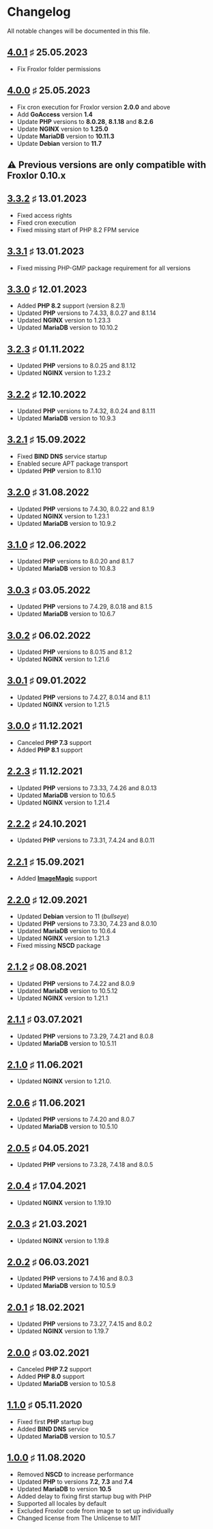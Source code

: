 # Changelog

All notable changes will be documented in this file.

<a name="v4-0-1"></a>
## [4.0.1](https://github.com/bloodhunterd/froxlor/releases/tag/4.0.1) &#9839; 25.05.2023

* Fix Froxlor folder permissions

<a name="v4-0-0"></a>
## [4.0.0](https://github.com/bloodhunterd/froxlor/releases/tag/4.0.0) &#9839; 25.05.2023

* Fix cron execution for Froxlor version **2.0.0** and above
* Add **GoAccess** version **1.4**
* Update **PHP** versions to **8.0.28**, **8.1.18** and **8.2.6**
* Update **NGINX** version to **1.25.0**
* Update **MariaDB** version to **10.11.3**
* Update **Debian** version to **11.7**

## :warning: Previous versions are only compatible with Froxlor 0.10.x

<a name="v3-3-2"></a>
## [3.3.2](https://github.com/bloodhunterd/froxlor/releases/tag/3.3.2) &#9839; 13.01.2023

* Fixed access rights
* Fixed cron execution
* Fixed missing start of PHP 8.2 FPM service

<a name="v3-3-1"></a>
## [3.3.1](https://github.com/bloodhunterd/froxlor/releases/tag/3.3.1) &#9839; 13.01.2023

* Fixed missing PHP-GMP package requirement for all versions

<a name="v3-3-0"></a>
## [3.3.0](https://github.com/bloodhunterd/froxlor/releases/tag/3.3.0) &#9839; 12.01.2023

* Added **PHP 8.2** support (version 8.2.1)
* Updated **PHP** versions to 7.4.33, 8.0.27 and 8.1.14
* Updated **NGINX** version to 1.23.3
* Updated **MariaDB** version to 10.10.2

<a name="v3-2-3"></a>
## [3.2.3](https://github.com/bloodhunterd/froxlor/releases/tag/3.2.3) &#9839; 01.11.2022

* Updated **PHP** versions to 8.0.25 and 8.1.12
* Updated **NGINX** version to 1.23.2

<a name="v3-2-2"></a>
## [3.2.2](https://github.com/bloodhunterd/froxlor/releases/tag/3.2.2) &#9839; 12.10.2022

* Updated **PHP** versions to 7.4.32, 8.0.24 and 8.1.11
* Updated **MariaDB** version to 10.9.3

<a name="v3-2-1"></a>
## [3.2.1](https://github.com/bloodhunterd/froxlor/releases/tag/3.2.1) &#9839; 15.09.2022

* Fixed **BIND DNS** service startup
* Enabled secure APT package transport
* Updated **PHP** version to 8.1.10

<a name="v3-2-0"></a>
## [3.2.0](https://github.com/bloodhunterd/froxlor/releases/tag/3.2.0) &#9839; 31.08.2022

* Updated **PHP** versions to 7.4.30, 8.0.22 and 8.1.9
* Updated **NGINX** version to 1.23.1
* Updated **MariaDB** version to 10.9.2

<a name="v3-1-0"></a>
## [3.1.0](https://github.com/bloodhunterd/froxlor/releases/tag/3.1.0) &#9839; 12.06.2022

* Updated **PHP** versions to 8.0.20 and 8.1.7
* Updated **MariaDB** version to 10.8.3

<a name="v3-0-3"></a>
## [3.0.3](https://github.com/bloodhunterd/froxlor/releases/tag/3.0.3) &#9839; 03.05.2022

* Updated **PHP** versions to 7.4.29, 8.0.18 and 8.1.5
* Updated **MariaDB** version to 10.6.7

<a name="v3-0-2"></a>
## [3.0.2](https://github.com/bloodhunterd/froxlor/releases/tag/3.0.2) &#9839; 06.02.2022

* Updated **PHP** versions to 8.0.15 and 8.1.2
* Updated **NGINX** version to 1.21.6

<a name="v3-0-1"></a>
## [3.0.1](https://github.com/bloodhunterd/froxlor/releases/tag/3.0.1) &#9839; 09.01.2022

* Updated **PHP** versions to 7.4.27, 8.0.14 and 8.1.1
* Updated **NGINX** version to 1.21.5

<a name="v3-0-0"></a>
## [3.0.0](https://github.com/bloodhunterd/froxlor/releases/tag/3.0.0) &#9839; 11.12.2021

* Canceled **PHP 7.3** support
* Added **PHP 8.1** support

<a name="v2-2-3"></a>
## [2.2.3](https://github.com/bloodhunterd/froxlor/releases/tag/2.2.3) &#9839; 11.12.2021

* Updated **PHP** versions to 7.3.33, 7.4.26 and 8.0.13
* Updated **MariaDB** version to 10.6.5
* Updated **NGINX** version to 1.21.4

<a name="v2-2-2"></a>
## [2.2.2](https://github.com/bloodhunterd/froxlor/releases/tag/2.2.2) &#9839; 24.10.2021

* Updated **PHP** versions to 7.3.31, 7.4.24 and 8.0.11

<a name="v2-2-1"></a>
## [2.2.1](https://github.com/bloodhunterd/froxlor/releases/tag/2.2.1) &#9839; 15.09.2021

* Added **[ImageMagic](https://imagemagick.org/)** support

<a name="v2-2-0"></a>
## [2.2.0](https://github.com/bloodhunterd/froxlor/releases/tag/2.2.0) &#9839; 12.09.2021

* Updated **Debian** version to 11 (*bullseye*)
* Updated **PHP** versions to 7.3.30, 7.4.23 and 8.0.10
* Updated **MariaDB** version to 10.6.4
* Updated **NGINX** version to 1.21.3
* Fixed missing **NSCD** package

<a name="v2-1-2"></a>
## [2.1.2](https://github.com/bloodhunterd/froxlor/releases/tag/2.1.2) &#9839; 08.08.2021

* Updated **PHP** versions to 7.4.22 and 8.0.9
* Updated **MariaDB** version to 10.5.12
* Updated **NGINX** version to 1.21.1

<a name="v2-1-1"></a>
## [2.1.1](https://github.com/bloodhunterd/froxlor/releases/tag/2.1.1) &#9839; 03.07.2021

* Updated **PHP** versions to 7.3.29, 7.4.21 and 8.0.8
* Updated **MariaDB** version to 10.5.11

<a name="v2-1-0"></a>
## [2.1.0](https://github.com/bloodhunterd/froxlor/releases/tag/2.1.0) &#9839; 11.06.2021

* Updated **NGINX** version to 1.21.0.

<a name="v2-0-6"></a>
## [2.0.6](https://github.com/bloodhunterd/froxlor/releases/tag/2.0.6) &#9839; 11.06.2021

* Updated **PHP** versions to 7.4.20 and 8.0.7
* Updated **MariaDB** version to 10.5.10

<a name="v2-0-5"></a>
## [2.0.5](https://github.com/bloodhunterd/froxlor/releases/tag/2.0.5) &#9839; 04.05.2021

* Updated **PHP** versions to 7.3.28, 7.4.18 and 8.0.5

<a name="v2-0-4"></a>
## [2.0.4](https://github.com/bloodhunterd/froxlor/releases/tag/2.0.4) &#9839; 17.04.2021

* Updated **NGINX** version to 1.19.10

<a name="v2-0-3"></a>
## [2.0.3](https://github.com/bloodhunterd/froxlor/releases/tag/2.0.3) &#9839; 21.03.2021

* Updated **NGINX** version to 1.19.8

<a name="v2-0-2"></a>
## [2.0.2](https://github.com/bloodhunterd/froxlor/releases/tag/2.0.2) &#9839; 06.03.2021

* Updated **PHP** versions to 7.4.16 and 8.0.3
* Updated **MariaDB** version to 10.5.9

<a name="v2-0-1"></a>
## [2.0.1](https://github.com/bloodhunterd/froxlor/releases/tag/2.0.1) &#9839; 18.02.2021

* Updated **PHP** versions to 7.3.27, 7.4.15 and 8.0.2
* Updated **NGINX** version to 1.19.7

<a name="v2-0-0"></a>
## [2.0.0](https://github.com/bloodhunterd/froxlor/releases/tag/2.0.0) &#9839; 03.02.2021

* Canceled **PHP 7.2** support
* Added **PHP 8.0** support
* Updated **MariaDB** version to 10.5.8

<a name="v1-1-0"></a>
## [1.1.0](https://github.com/bloodhunterd/froxlor/releases/tag/1.1.0) &#9839; 05.11.2020

* Fixed first **PHP** startup bug
* Added **BIND DNS** service
* Updated **MariaDB** version to 10.5.7

<a name="v1-0-0"></a>
## [1.0.0](https://github.com/bloodhunterd/froxlor/releases/tag/1.0.0) &#9839; 11.08.2020

* Removed **NSCD** to increase performance
* Updated **PHP** to versions **7.2**, **7.3** and **7.4**
* Updated **MariaDB** to version **10.5**
* Added delay to fixing first startup bug with PHP
* Supported all locales by default
* Excluded Froxlor code from image to set up individually
* Changed license from The Unlicense to MIT
